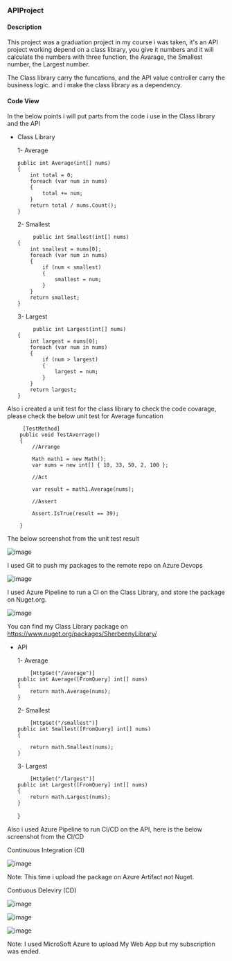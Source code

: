 ### APIProject

#### Description

This project was a graduation project in my course i was taken, it's an API project working depend on a class library, you give it numbers and it will calculate the numbers with three function, the Avarage, the Smallest number, the Largest number.
  
The Class library carry the funcations, and the API value controller carry the business logic. and i make the class library as a dependency.
  
#### Code View

In the below points i will put parts from the code i use in the Class library and the API

  * Class Library

     1- Average

        public int Average(int[] nums)
        {
            int total = 0;
            foreach (var num in nums)
            {
                total += num;
            }
            return total / nums.Count();
        }

     2- Smallest
     
             public int Smallest(int[] nums)
        {
            int smallest = nums[0];
            foreach (var num in nums)
            {
                if (num < smallest)
                {
                    smallest = num;
                }
            }
            return smallest;
        }
        
     3- Largest
     
             public int Largest(int[] nums)
        {
            int largest = nums[0];
            foreach (var num in nums)
            {
                if (num > largest)
                {
                    largest = num;
                }
            }
            return largest;
        }
 
 Also i created a unit test for the class library to check the code covarage, please check the below unit test for Average funcation
 
         [TestMethod]
        public void TestAverrage()
        {
            //Arrange

            Math math1 = new Math();
            var nums = new int[] { 10, 33, 50, 2, 100 };

            //Act

            var result = math1.Average(nums);

            //Assert

            Assert.IsTrue(result == 39);

        }
        
The below screenshot from the unit test result

![image](https://user-images.githubusercontent.com/97340280/160281501-6eeb8cf6-1d2d-4dec-ba3f-3ec1c68d926f.png)


I used Git to push my packages to the remote repo on Azure Devops

![image](https://user-images.githubusercontent.com/97340280/160282413-0321cce2-8ffc-441c-bc00-dc7f136f71ee.png)
        
I used Azure Pipeline to run a CI on the Class Library, and store the package on Nuget.org.

![image](https://user-images.githubusercontent.com/97340280/160281290-c5d78098-0a26-4f6b-a628-a6679dd0bd1a.png)

You can find my Class Library package on https://www.nuget.org/packages/SherbeenyLibrary/

  * API

    1- Average
    
            [HttpGet("/average")]
        public int Average([FromQuery] int[] nums)
        {
            return math.Average(nums);
        }
        
    2- Smallest
    
            [HttpGet("/smallest")]
        public int Smallest([FromQuery] int[] nums)
        {

            return math.Smallest(nums);
        }
        
    3- Largest
    
            [HttpGet("/largest")]
        public int Largest([FromQuery] int[] nums)
        {
            return math.Largest(nums);
        }
    }
    

Also i used Azure Pipeline to run CI/CD on the API, here is the below screenshot from the CI/CD

Continuous Integration (CI)

![image](https://user-images.githubusercontent.com/97340280/160281961-4b19a0b8-5db8-4f2f-8e91-d001f74d1dce.png)

Note: This time i upload the package on Azure Artifact not Nuget.

Contiuous Deleviry (CD)

![image](https://user-images.githubusercontent.com/97340280/160282110-393db6db-91ba-4e59-83eb-bf0a683826f0.png)

![image](https://user-images.githubusercontent.com/97340280/160282155-80020985-00e5-4768-afa3-7345f250e709.png)

![image](https://user-images.githubusercontent.com/97340280/160282209-1f6006bd-cc7d-4dcb-9d31-ccbab0d75d5b.png)


Note: I used MicroSoft Azure to upload My Web App but my subscription was ended.


